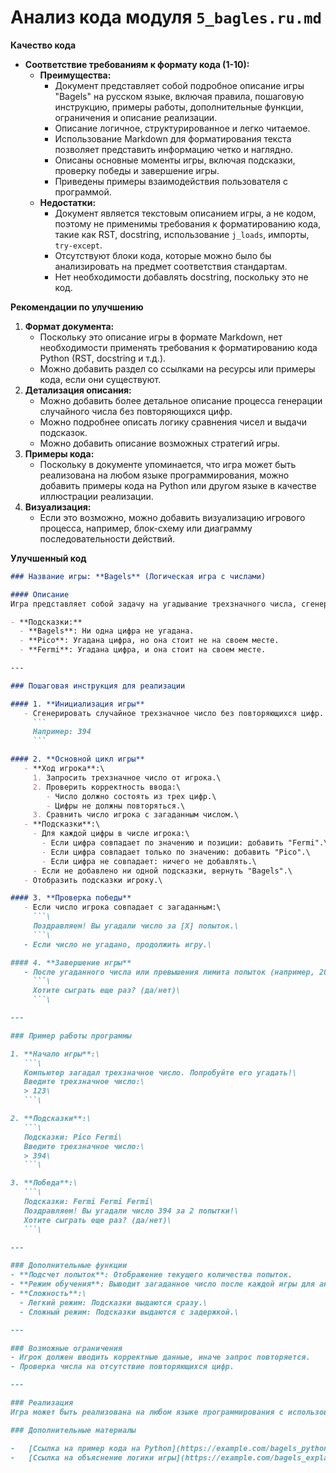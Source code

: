 # Анализ кода модуля `5_bagles.ru.md`

**Качество кода**

- **Соответствие требованиям к формату кода (1-10):**
    - **Преимущества:**
        - Документ представляет собой подробное описание игры "Bagels" на русском языке, включая правила, пошаговую инструкцию, примеры работы, дополнительные функции, ограничения и описание реализации.
        - Описание логичное, структурированное и легко читаемое.
        - Использование Markdown для форматирования текста позволяет представить информацию четко и наглядно.
        - Описаны основные моменты игры, включая подсказки, проверку победы и завершение игры.
        - Приведены примеры взаимодействия пользователя с программой.
    - **Недостатки:**
        - Документ является текстовым описанием игры, а не кодом, поэтому не применимы требования к форматированию кода, такие как RST, docstring, использование `j_loads`, импорты, `try-except`.
        - Отсутствуют блоки кода, которые можно было бы анализировать на предмет соответствия стандартам.
        - Нет необходимости добавлять docstring, поскольку это не код.

**Рекомендации по улучшению**

1.  **Формат документа:**
    - Поскольку это описание игры в формате Markdown, нет необходимости применять требования к форматированию кода Python (RST, docstring и т.д.).
    - Можно добавить раздел со ссылками на ресурсы или примеры кода, если они существуют.
2.  **Детализация описания:**
    - Можно добавить более детальное описание процесса генерации случайного числа без повторяющихся цифр.
    - Можно подробнее описать логику сравнения чисел и выдачи подсказок.
    - Можно добавить описание возможных стратегий игры.
3.  **Примеры кода:**
    - Поскольку в документе упоминается, что игра может быть реализована на любом языке программирования, можно добавить примеры кода на Python или другом языке в качестве иллюстрации реализации.
4.  **Визуализация:**
    - Если это возможно, можно добавить визуализацию игрового процесса, например, блок-схему или диаграмму последовательности действий.

**Улучшенный код**

```markdown
### Название игры: **Bagels** (Логическая игра с числами)

#### Описание
Игра представляет собой задачу на угадывание трехзначного числа, сгенерированного компьютером. Цель игрока — угадать число за минимальное количество попыток, основываясь на подсказках компьютера.

- **Подсказки:**
  - **Bagels**: Ни одна цифра не угадана.
  - **Pico**: Угадана цифра, но она стоит не на своем месте.
  - **Fermi**: Угадана цифра, и она стоит на своем месте.

---

### Пошаговая инструкция для реализации

#### 1. **Инициализация игры**
   - Сгенерировать случайное трехзначное число без повторяющихся цифр.
     ```
     Например: 394
     ```

#### 2. **Основной цикл игры**
   - **Ход игрока**:\
     1. Запросить трехзначное число от игрока.\
     2. Проверить корректность ввода:\
        - Число должно состоять из трех цифр.\
        - Цифры не должны повторяться.\
     3. Сравнить число игрока с загаданным числом.\
   - **Подсказки**:\
     - Для каждой цифры в числе игрока:\
       - Если цифра совпадает по значению и позиции: добавить "Fermi".\
       - Если цифра совпадает только по значению: добавить "Pico".\
       - Если цифра не совпадает: ничего не добавлять.\
     - Если не добавлено ни одной подсказки, вернуть "Bagels".\
   - Отобразить подсказки игроку.\

#### 3. **Проверка победы**
   - Если число игрока совпадает с загаданным:\
     ```\
     Поздравляем! Вы угадали число за [X] попыток.\
     ```\
   - Если число не угадано, продолжить игру.\

#### 4. **Завершение игры**
   - После угаданного числа или превышения лимита попыток (например, 20), предложить начать новую игру:\
     ```\
     Хотите сыграть еще раз? (да/нет)\
     ```\

---

### Пример работы программы

1. **Начало игры**:\
   ```\
   Компьютер загадал трехзначное число. Попробуйте его угадать!\
   Введите трехзначное число:\
   > 123\
   ```\

2. **Подсказки**:\
   ```\
   Подсказки: Pico Fermi\
   Введите трехзначное число:\
   > 394\
   ```\

3. **Победа**:\
   ```\
   Подсказки: Fermi Fermi Fermi\
   Поздравляем! Вы угадали число 394 за 2 попытки!\
   Хотите сыграть еще раз? (да/нет)\
   ```\

---

### Дополнительные функции
- **Подсчет попыток**: Отображение текущего количества попыток.
- **Режим обучения**: Выводит загаданное число после каждой игры для анализа.
- **Сложность**:\
  - Легкий режим: Подсказки выдаются сразу.\
  - Сложный режим: Подсказки выдаются с задержкой.\

---

### Возможные ограничения
- Игрок должен вводить корректные данные, иначе запрос повторяется.
- Проверка числа на отсутствие повторяющихся цифр.

---

### Реализация
Игра может быть реализована на любом языке программирования с использованием стандартных функций ввода-вывода. Если потребуется пример кода на Python, я готов его предоставить!

### Дополнительные материалы

-   [Ссылка на пример кода на Python](https://example.com/bagels_python)
-   [Ссылка на объяснение логики игры](https://example.com/bagels_explanation)
```